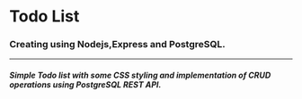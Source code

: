# Todo List
### Creating using Nodejs,Express and PostgreSQL.
---
##### Simple Todo list with some CSS styling and implementation of CRUD operations using PostgreSQL REST API.
